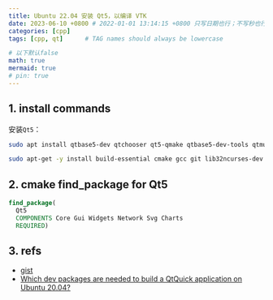 ```yaml
---
title: Ubuntu 22.04 安装 Qt5，以编译 VTK
date: 2023-06-10 +0800 # 2022-01-01 13:14:15 +0800 只写日期也行；不写秒也行；这样也行 2022-03-09T00:55:42+08:00
categories: [cpp]
tags: [cpp, qt]      # TAG names should always be lowercase

# 以下默认false
math: true
mermaid: true
# pin: true
---
```


## 1. install commands

安装`Qt5`：

```bash
sudo apt install qtbase5-dev qtchooser qt5-qmake qtbase5-dev-tools qtmultimedia5-dev qttools5-dev qttools5-dev-tools qtcreator libqt5svg5-dev libqt5charts5 libqt5charts5-dev qtdeclarative5-dev
```

```bash
sudo apt-get -y install build-essential cmake gcc git lib32ncurses-dev lib32z1 libfox-1.6-dev libsdl1.2-dev software-properties-common wget zip python3-pip-whl python3-pil libgtest-dev python3-pip python3-tk python3-setuptools clang-14 python3-clang-14 libusb-1.0-0-dev stlink-tools openocd npm pv libncurses5:i386 libpython2.7:i386 libclang-14-dev python-is-python3
```

## 2. cmake find_package for Qt5

```cmake
find_package(
  Qt5
  COMPONENTS Core Gui Widgets Network Svg Charts
  REQUIRED)
```

## 3. refs

* [gist](https://gist.githubusercontent.com/simos/8de45464687d87407041e4c2d2f69500/raw/4530829479584f290a91020a75c4f6e360492704/setup_buildenv_ubuntu22.04.sh)
* [Which dev packages are needed to build a QtQuick application on Ubuntu 20.04?](https://stackoverflow.com/questions/64882226/which-dev-packages-are-needed-to-build-a-qtquick-application-on-ubuntu-20-04)